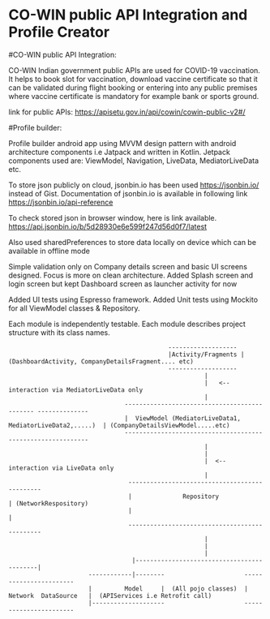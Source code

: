 # CO-WIN public API Integration and Profile Creator

#CO-WIN public API Integration:

CO-WIN Indian government public APIs are used for COVID-19 vaccination.
It helps to book slot for vaccination, download vaccine certificate so that it can be validated during flight booking or entering into any public premises where vaccine certificate is mandatory
for example bank or sports ground.

link for public APIs: https://apisetu.gov.in/api/cowin/cowin-public-v2#/

#Profile builder: 

Profile builder android app using MVVM design pattern with android architecture components i.e Jatpack and written in Kotlin.
Jetpack components used are: ViewModel, Navigation, LiveData, MediatorLiveData etc.

To store json publicly on cloud, jsonbin.io has been used https://jsonbin.io/ instead of Gist.
Documentation of jsonbin.io is available in following link
 https://jsonbin.io/api-reference
 
To check stored json in browser window, here is link available.
 https://api.jsonbin.io/b/5d28930e6e599f247d56d0f7/latest
 
Also used sharedPreferences to store data locally on device which can be available in offline mode
 
Simple validation only on Company details screen and basic UI screens designed. Focus is more on clean architecture.
Added Splash screen and login screen but kept Dashboard screen as launcher activity for now
 
Added UI tests using Espresso framework.
Added Unit tests using Mockito for all ViewModel classes & Repository.
 
Each module is independently testable.
Each module describes project structure with its class names.
 
                                                -------------------
                                                |Activity/Fragments |  (DashboardActivity, CompanyDetailsFragment.... etc)
                                                -------------------
                                                          |
                                                          |   <--interaction via MediatorLiveData only
                                                          |
                                    --------------------------------------------- --------------
                                    |  ViewModel (MediatorLiveData1, MediatorLiveData2,.....)  | (CompanyDetailsViewModel.....etc)
                                    ------------------------------------------------------------
                                                          |
                                                          |
                                                          |  <--interaction via LiveData only
                                                          |
                                     ----------------------------------------------
                                     |              Repository                    | (NetworkRespository)
                                     |                                            |
                                     ----------------------------------------------
                                                          |
                                                          |
                                                          |
                                      |-------------------------------------------|
                          ------------|--------                      -----------------------  
                          |         Model     |  (All pojo classes)  | Network  DataSource   |  (APIServices i.e Retrofit call)
                          |--------------------                      -----------------------
